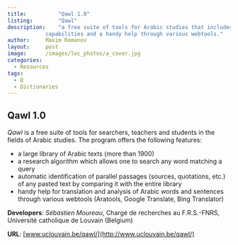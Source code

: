 ```yaml
---
title:			"Qawl 1.0"
listing:		"Qawl"
description:	"a free suite of tools for Arabic studies that includes more than 1900 texts, rich search
			capabilities and a handy help through various webtools."
author:		Maxim Romanov
layout:		post
image:		/images/loc_photos/a_cover.jpg
categories:
  - Resources
tags:
  - Q
  - Dictionaries
---
```


## Qawl 1.0
*Qawl* is a free suite of tools for searchers, teachers and students in the fields of Arabic studies. The program offers the following features:

* a large library of Arabic texts (more than 1900)
* a research algorithm which allows one to search any word matching a query
* automatic identification of parallel passages (sources, quotations, etc.) of any pasted text by comparing it with the entire library
* handy help for translation and analysis of Arabic words and sentences through various webtools (Aratools, Google Translate, Bing Translator)

**Developers**: *Sébastien Moureau*, Chargé de recherches au F.R.S.-FNRS, Université catholique de Louvain (Belgium)

**URL**: [www.uclouvain.be/qawl/](http://www.uclouvain.be/qawl/)